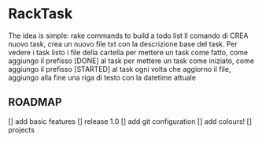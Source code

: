 
# RackTask
The idea is simple: rake commands to build a todo list
Il comando di CREA nuovo task, crea un nuovo file txt con la descrizione base del task.
Per vedere i task listo i file della cartella
per mettere un task come fatto, come aggiungo il prefisso [DONE] al task
per mettere un task come iniziato, come aggiungo il prefisso [STARTED] al task
ogni volta che aggiorno il file, aggiungo alla fine una riga di testo con la datetime attuale



## ROADMAP

[] add basic features
[] release 1.0 
[] add git configuration
[] add colours! 
[] projects

<!-- 
# rake-notes

`rake notes` task for non-Rails' projects (heavily based on Rails' one ;)

## Installation

Add this line to your application's Gemfile:

    gem 'rake-notes'

And then execute:

    $ bundle

Or install it yourself as:

    $ gem install rake-notes

And add this line to your project's Rakefile:

    require 'rake/notes/rake_task'


## Acknowledgement

Special thanks to everyone that contributed to the original
[Rails' code](https://github.com/rails/rails/blob/master/railties/lib/rails/source_annotation_extractor.rb)


## Contributing

1. Fork it
2. Create your feature branch (`git checkout -b my-new-feature`)
3. Commit your changes (`git commit -am 'Add some feature'`)
4. Push to the branch (`git push origin my-new-feature`)
5. Create new Pull Request -->
